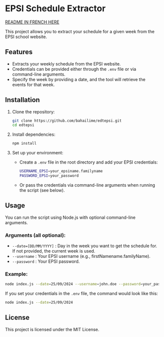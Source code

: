 # EPSI Schedule Extractor

[README IN FRENCH HERE](https://github.com/BahAilime/edtEPSI/blob/main/README-FR.md)

This project allows you to extract your schedule for a given week from the EPSI school website.

## Features

- Extracts your weekly schedule from the EPSI website.
- Credentials can be provided either through the `.env` file or via command-line arguments.
- Specify the week by providing a date, and the tool will retrieve the events for that week.

## Installation

1. Clone the repository:
   ```bash
   git clone https://github.com/bahailime/edtepsi.git
   cd edtepsi
   ```

2. Install dependencies:
   ```bash
   npm install
   ```

3. Set up your environment:
   - Create a `.env` file in the root directory and add your EPSI credentials:
     ```bash
     USERNAME_EPSI=your_epsiname.familyname
     PASSWORD_EPSI=your_password
     ```
   - Or pass the credentials via command-line arguments when running the script (see below).

## Usage

You can run the script using Node.js with optional command-line arguments.

### Arguments (all optional):

- `--date=[DD/MM/YYYY]` : Day in the week you want to get the schedule for. If not provided, the current week is used.
- `--username` : Your EPSI username (e.g., firstNamename.familyName).
- `--password` : Your EPSI password.

### Example:

```bash
node index.js --date=25/09/2024 --username=john.doe --password=your_password
```

If you set your credentials in the `.env` file, the command would look like this:

```bash
node index.js --date=25/09/2024
```

## License

This project is licensed under the MIT License.